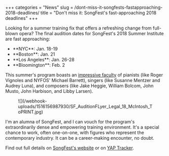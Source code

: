 +++
categories = "News"
slug = /dont-miss-it-songfests-fastapproaching-2018-deadlines/
title = "Don&#039;t miss it: SongFest&#039;s fast-approaching 2018 deadlines"
+++

Looking for a summer training fix that offers a refreshing change from full-blown opera? The final audition dates for SongFest's 2018 Summer Institute are fast approaching:

<ul class="nospace">

<li> **NYC**: Jan. 18-19
<li> **Boston**: Jan. 21
<li> **Los Angeles**: Jan. 26-28
<li> **Bloomington**: Feb. 2

</ul>

This summer's program boasts an [impressive faculty](http://www.songfest.us/faculty/) of pianists (like Roger Vignoles and NYFOS' Michael Barrett), singers (like Susanne Mentzer and Audrey Luna), and composers (like Jake Heggie, William Bolcom, John Musto, John Harbison, and Libby Larsen).

<figure data-type="image">
![](/webhook-uploads/1516156987930/SF_AuditionFLyer_Legal_18_McIntosh_ToPRINT.jpg)
</figure>

I'm an alumna of SongFest, and I can vouch for the program's extraordinarily dense and empowering training environment. It's a special chance to work, often one-on-one, with figures who represent the contemporary industry. It can be a career-making encounter, no doubt.

Find out full details on [SongFest's website](http://www.songfest.us/application/) or on [YAP Tracker](https://www.yaptracker.com/applications/songfest-2018).
